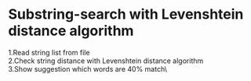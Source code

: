 # Substring-search with Levenshtein distance algorithm
  1.Read string list from file\
  2.Check string distance with Levenshtein distance algorithm\
  3.Show suggestion which words are 40% match\
